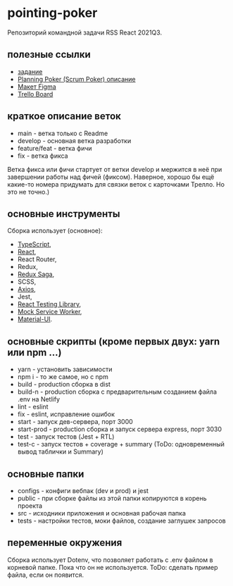 # pointing-poker
Репозиторий командной задачи RSS React 2021Q3.

## полезные ссылки
- [задание](https://github.com/rolling-scopes-school/tasks/blob/master/tasks/react/pointing-poker.md)
- [Planning Poker (Scrum Poker) описание](https://ru.scrum-time.com/infobase/planning-poker.php)
- [Макет Figma](https://www.figma.com/file/mEe4koIAtqMreKs68uvoVs/Poker-Planing)
- [Trello Board](https://trello.com/b/Q41Liq5Q/point-poker-board)

## краткое описание веток
- main - ветка только с Readme
- develop - основная ветка разработки
- feature/feat - ветка фичи
- fix - ветка фикса

Ветка фикса или фичи стартует от ветки develop и мержится в неё при завершении работы над фичей (фиксом). Наверное, хорошо бы ещё какие-то номера придумать для связки веток с карточками Трелло. Но это не точно.)

## основные инструменты
Сборка использует (основное):
- [TypeScript](https://www.typescriptlang.org/docs/),
- [React](https://ru.react.js.org/docs/getting-started.html),
- React Router,
- Redux,
- [Redux Saga](https://redux-saga.js.org/docs/api/),
- SCSS,
- [Axios](https://axios-http.com/docs/intro),
- Jest,
- [React Testing Library](https://testing-library.com/docs/react-testing-library/intro/),
- [Mock Service Worker](https://mswjs.io/docs/),
- [Material-UI](https://material-ui.com/ru/getting-started/usage/).

## основные скрипты (кроме первых двух: yarn или npm ...)
- yarn - установить зависимости
- npm i - то же самое, но с npm
- build - production сборка в dist
- build-n - production сборка с предварительным созданием файла .env на Netlify
- lint - eslint
- fix - eslint, исправление ошибок
- start - запуск дев-сервера, порт 3000
- start-prod - production сборка и запуск сервера express, порт 3030
- test - запуск тестов (Jest + RTL)
- test-c - запуск тестов + coverage + summary (ToDo: одновременный вывод таблички и Summary)

## основные папки
- configs - конфиги вебпак (dev и prod) и jest
- public - при сборке файлы из этой папки копируются в корень проекта
- src - исходники приложения и основная рабочая папка
- tests - настройки тестов, моки файлов, создание заглушек запросов

## переменные окружения
Сборка использует Dotenv, что позволяет работать с .env файлом в корневой папке. Пока что он не используется. ToDo: сделать пример файла, если он появится.
